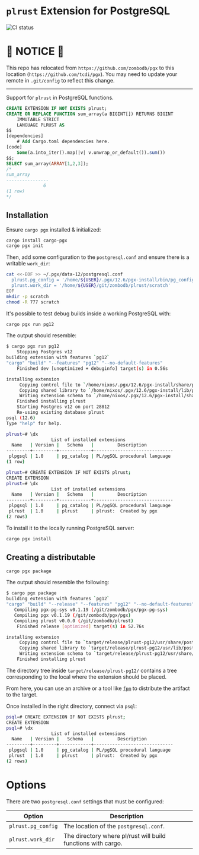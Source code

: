 # `plrust` Extension for PostgreSQL

![CI status](https://github.com/zombodb/plrust/actions/workflows/ci.yml/badge.svg)

# 🚨 NOTICE 🚨 

This repo has relocated from `https://github.com/zombodb/pgx` to this location (`https://github.com/tcdi/pgx`).  You may need to update your remote in `.git/config` to reflect this change.

---

Support for `plrust` in PostgreSQL functions.

```SQL
CREATE EXTENSION IF NOT EXISTS plrust;
CREATE OR REPLACE FUNCTION sum_array(a BIGINT[]) RETURNS BIGINT
    IMMUTABLE STRICT
    LANGUAGE PLRUST AS
$$
[dependencies]
    # Add Cargo.toml dependencies here.
[code]
    Some(a.into_iter().map(|v| v.unwrap_or_default()).sum())
$$;
SELECT sum_array(ARRAY[1,2,3]);
/*
sum_array
----------------
              6
(1 row)
*/
```

## Installation

Ensure `cargo pgx` installed & initialized:

```bash
cargo install cargo-pgx
cargo pgx init
```

Then, add some configuration to the `postgresql.conf` and ensure there is a
writable `work_dir`:

```bash
cat <<-EOF >> ~/.pgx/data-12/postgresql.conf
  plrust.pg_config = '/home/${USER}/.pgx/12.6/pgx-install/bin/pg_config'
  plrust.work_dir = '/home/${USER}/git/zombodb/plrust/scratch'
EOF
mkdir -p scratch
chmod -R 777 scratch
```

It's possible to test debug builds inside a working PostgreSQL with:

```bash
cargo pgx run pg12
```

The output should resemble:

```bash
$ cargo pgx run pg12
    Stopping Postgres v12
building extension with features `pg12`
"cargo" "build" "--features" "pg12" "--no-default-features"
    Finished dev [unoptimized + debuginfo] target(s) in 0.56s

installing extension
     Copying control file to `/home/nixos/.pgx/12.6/pgx-install/share/postgresql/extension/plrust.control`
     Copying shared library to `/home/nixos/.pgx/12.6/pgx-install/lib/postgresql/plrust.so`
     Writing extension schema to `/home/nixos/.pgx/12.6/pgx-install/share/postgresql/extension/plrust--1.0.sql`
    Finished installing plrust
    Starting Postgres v12 on port 28812
    Re-using existing database plrust
psql (12.6)
Type "help" for help.

plrust=# \dx
                 List of installed extensions
  Name   | Version |   Schema   |         Description
---------+---------+------------+------------------------------
 plpgsql | 1.0     | pg_catalog | PL/pgSQL procedural language
(1 row)

plrust=# CREATE EXTENSION IF NOT EXISTS plrust;
CREATE EXTENSION
plrust=# \dx
                 List of installed extensions
  Name   | Version |   Schema   |         Description
---------+---------+------------+------------------------------
 plpgsql | 1.0     | pg_catalog | PL/pgSQL procedural language
 plrust  | 1.0     | plrust     | plrust:  Created by pgx
(2 rows)
```

To install it to the locally running PostgreSQL server:

```bash
cargo pgx install
```

## Creating a distributable

```bash
cargo pgx package
```

The output should resemble the following:

```bash
$ cargo pgx package
building extension with features `pg12`
"cargo" "build" "--release" "--features" "pg12" "--no-default-features"
   Compiling pgx-pg-sys v0.1.19 (/git/zombodb/pgx/pgx-pg-sys)
   Compiling pgx v0.1.19 (/git/zombodb/pgx/pgx)
   Compiling plrust v0.0.0 (/git/zombodb/plrust)
    Finished release [optimized] target(s) in 52.76s

installing extension
     Copying control file to `target/release/plrust-pg12/usr/share/postgresql/12/extension/plrust.control`
     Copying shared library to `target/release/plrust-pg12/usr/lib/postgresql/12/lib/plrust.so`
     Writing extension schema to `target/release/plrust-pg12/usr/share/postgresql/12/extension/plrust--1.0.sql`
    Finished installing plrust
```

The directory tree inside `target/release/plrust-pg12/` contains a tree corresponding to the local 
where the extension should be placed.

From here, you can use an archive or a tool like [`fpm`][github-fpm] to distribute the artifact to
the target.

Once installed in the right directory, connect via `psql`:

```bash
psql=# CREATE EXTENSION IF NOT EXISTS plrust;
CREATE EXTENSION
psql=# \dx
                 List of installed extensions
  Name   | Version |   Schema   |         Description          
---------+---------+------------+------------------------------
 plpgsql | 1.0     | pg_catalog | PL/pgSQL procedural language
 plrust  | 1.0     | plrust     | plrust:  Created by pgx
(2 rows)
```

# Options

There are two `postgresql.conf` settings that must be configured:

Option | Description
--------------|-----------
`plrust.pg_config` | The location of the `postgresql.conf`.
`plrust.work_dir` | The directory where pl/rust will build functions with cargo.

[github-pgx]: https://github.com/zombodb/pgx
[github-fpm]: https://github.com/jordansissel/fpm
